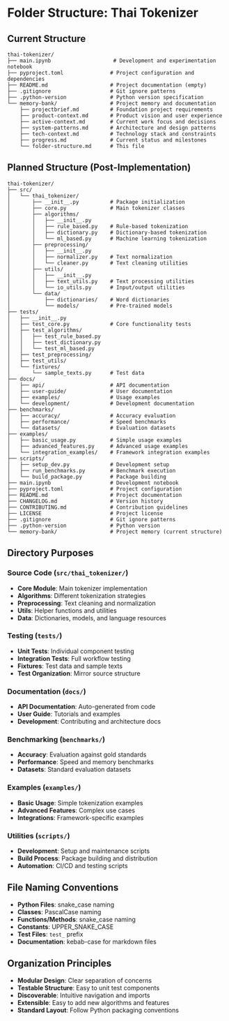 # Folder Structure: Thai Tokenizer

## Current Structure

```
thai-tokenizer/
├── main.ipynb                    # Development and experimentation notebook
├── pyproject.toml               # Project configuration and dependencies
├── README.md                    # Project documentation (empty)
├── .gitignore                   # Git ignore patterns
├── .python-version              # Python version specification
└── memory-bank/                 # Project memory and documentation
    ├── projectbrief.md          # Foundation project requirements
    ├── product-context.md       # Product vision and user experience
    ├── active-context.md        # Current work focus and decisions
    ├── system-patterns.md       # Architecture and design patterns
    ├── tech-context.md          # Technology stack and constraints
    ├── progress.md              # Current status and milestones
    └── folder-structure.md      # This file
```

## Planned Structure (Post-Implementation)

```
thai-tokenizer/
├── src/
│   └── thai_tokenizer/
│       ├── __init__.py          # Package initialization
│       ├── core.py              # Main tokenizer classes
│       ├── algorithms/
│       │   ├── __init__.py
│       │   ├── rule_based.py    # Rule-based tokenization
│       │   ├── dictionary.py    # Dictionary-based tokenization
│       │   └── ml_based.py      # Machine learning tokenization
│       ├── preprocessing/
│       │   ├── __init__.py
│       │   ├── normalizer.py    # Text normalization
│       │   └── cleaner.py       # Text cleaning utilities
│       ├── utils/
│       │   ├── __init__.py
│       │   ├── text_utils.py    # Text processing utilities
│       │   └── io_utils.py      # Input/output utilities
│       └── data/
│           ├── dictionaries/    # Word dictionaries
│           └── models/          # Pre-trained models
├── tests/
│   ├── __init__.py
│   ├── test_core.py             # Core functionality tests
│   ├── test_algorithms/
│   │   ├── test_rule_based.py
│   │   ├── test_dictionary.py
│   │   └── test_ml_based.py
│   ├── test_preprocessing/
│   ├── test_utils/
│   └── fixtures/
│       └── sample_texts.py      # Test data
├── docs/
│   ├── api/                     # API documentation
│   ├── user-guide/              # User documentation
│   ├── examples/                # Usage examples
│   └── development/             # Development documentation
├── benchmarks/
│   ├── accuracy/                # Accuracy evaluation
│   ├── performance/             # Speed benchmarks
│   └── datasets/                # Evaluation datasets
├── examples/
│   ├── basic_usage.py           # Simple usage examples
│   ├── advanced_features.py     # Advanced usage examples
│   └── integration_examples/    # Framework integration examples
├── scripts/
│   ├── setup_dev.py             # Development setup
│   ├── run_benchmarks.py        # Benchmark execution
│   └── build_package.py         # Package building
├── main.ipynb                   # Development notebook
├── pyproject.toml               # Project configuration
├── README.md                    # Project documentation
├── CHANGELOG.md                 # Version history
├── CONTRIBUTING.md              # Contribution guidelines
├── LICENSE                      # Project license
├── .gitignore                   # Git ignore patterns
├── .python-version              # Python version
└── memory-bank/                 # Project memory (current structure)
```

## Directory Purposes

### Source Code (`src/thai_tokenizer/`)

- **Core Module**: Main tokenizer implementation
- **Algorithms**: Different tokenization strategies
- **Preprocessing**: Text cleaning and normalization
- **Utils**: Helper functions and utilities
- **Data**: Dictionaries, models, and language resources

### Testing (`tests/`)

- **Unit Tests**: Individual component testing
- **Integration Tests**: Full workflow testing
- **Fixtures**: Test data and sample texts
- **Test Organization**: Mirror source structure

### Documentation (`docs/`)

- **API Documentation**: Auto-generated from code
- **User Guide**: Tutorials and examples
- **Development**: Contributing and architecture docs

### Benchmarking (`benchmarks/`)

- **Accuracy**: Evaluation against gold standards
- **Performance**: Speed and memory benchmarks
- **Datasets**: Standard evaluation datasets

### Examples (`examples/`)

- **Basic Usage**: Simple tokenization examples
- **Advanced Features**: Complex use cases
- **Integrations**: Framework-specific examples

### Utilities (`scripts/`)

- **Development**: Setup and maintenance scripts
- **Build Process**: Package building and distribution
- **Automation**: CI/CD and testing scripts

## File Naming Conventions

- **Python Files**: snake_case naming
- **Classes**: PascalCase naming
- **Functions/Methods**: snake_case naming
- **Constants**: UPPER_SNAKE_CASE
- **Test Files**: `test_` prefix
- **Documentation**: kebab-case for markdown files

## Organization Principles

- **Modular Design**: Clear separation of concerns
- **Testable Structure**: Easy to unit test components
- **Discoverable**: Intuitive navigation and imports
- **Extensible**: Easy to add new algorithms and features
- **Standard Layout**: Follow Python packaging conventions
